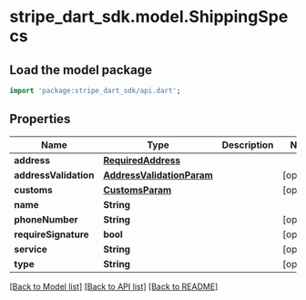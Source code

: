 # stripe_dart_sdk.model.ShippingSpecs

## Load the model package
```dart
import 'package:stripe_dart_sdk/api.dart';
```

## Properties
Name | Type | Description | Notes
------------ | ------------- | ------------- | -------------
**address** | [**RequiredAddress**](RequiredAddress.md) |  | 
**addressValidation** | [**AddressValidationParam**](AddressValidationParam.md) |  | [optional] 
**customs** | [**CustomsParam**](CustomsParam.md) |  | [optional] 
**name** | **String** |  | 
**phoneNumber** | **String** |  | [optional] 
**requireSignature** | **bool** |  | [optional] 
**service** | **String** |  | [optional] 
**type** | **String** |  | [optional] 

[[Back to Model list]](../README.md#documentation-for-models) [[Back to API list]](../README.md#documentation-for-api-endpoints) [[Back to README]](../README.md)


